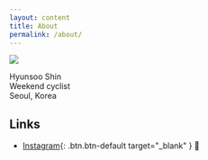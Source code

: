 ```yaml
---
layout: content
title: About
permalink: /about/
---
```

<img src="https://nnwb.github.io/assets/profile_circle_200.jpg">

Hyunsoo Shin  
Weekend cyclist  
Seoul, Korea



## Links

- [Instagram](https://www.instagram.com/nav2wb){: .btn.btn-default target="_blank" } 📸


